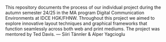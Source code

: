 This repository documents the process of our individual project during the autumn semester 24/25 in the MA program Digital Communication Environments at IDCE HGK/FHNW. Throughout this project we aimed to explore innovative layout techniques and graphical frameworks that function seamlessly across both web and print mediums. The project was mentored by Ted Davis.
— Siiri Tännler & Alper Yagcioglu
